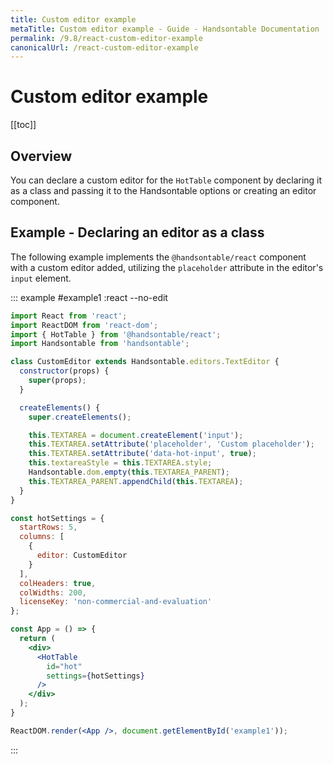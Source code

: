 ```yaml
---
title: Custom editor example
metaTitle: Custom editor example - Guide - Handsontable Documentation
permalink: /9.8/react-custom-editor-example
canonicalUrl: /react-custom-editor-example
---
```


# Custom editor example

[[toc]]

## Overview

You can declare a custom editor for the `HotTable` component by declaring it as a class and passing it to the Handsontable options or creating an editor component.

## Example - Declaring an editor as a class

The following example implements the `@handsontable/react` component with a custom editor added, utilizing the `placeholder` attribute in the editor's `input` element.

::: example #example1 :react  --no-edit
```jsx
import React from 'react';
import ReactDOM from 'react-dom';
import { HotTable } from '@handsontable/react';
import Handsontable from 'handsontable';

class CustomEditor extends Handsontable.editors.TextEditor {
  constructor(props) {
    super(props);
  }

  createElements() {
    super.createElements();

    this.TEXTAREA = document.createElement('input');
    this.TEXTAREA.setAttribute('placeholder', 'Custom placeholder');
    this.TEXTAREA.setAttribute('data-hot-input', true);
    this.textareaStyle = this.TEXTAREA.style;
    Handsontable.dom.empty(this.TEXTAREA_PARENT);
    this.TEXTAREA_PARENT.appendChild(this.TEXTAREA);
  }
}

const hotSettings = {
  startRows: 5,
  columns: [
    {
      editor: CustomEditor
    }
  ],
  colHeaders: true,
  colWidths: 200,
  licenseKey: 'non-commercial-and-evaluation'
};

const App = () => {
  return (
    <div>
      <HotTable
        id="hot"
        settings={hotSettings}
      />
    </div>
  );
}

ReactDOM.render(<App />, document.getElementById('example1'));
```
:::
